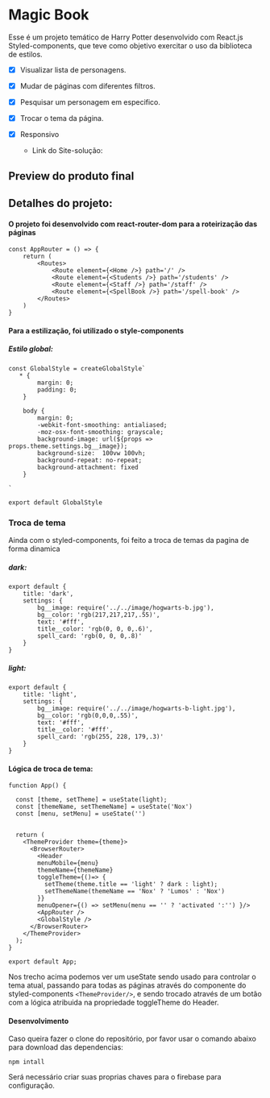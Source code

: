 # Magic Book

Esse é um projeto temático de Harry Potter desenvolvido com React.js Styled-components, que teve como objetivo exercitar o uso da biblioteca de estilos.
  
- [x] Visualizar lista de personagens.
- [x] Mudar de páginas com diferentes filtros.
- [x] Pesquisar um personagem em especifico.
- [x] Trocar o tema da página.
- [x] Responsivo 


  - Link do Site-solução: 

## Preview do produto final





## Detalhes do projeto: 

#### O projeto foi desenvolvido com react-router-dom para a roteirização das páginas

```
const AppRouter = () => {
    return (
        <Routes>
            <Route element={<Home />} path='/' />
            <Route element={<Students />} path='/students' />
            <Route element={<Staff />} path='/staff' />
            <Route element={<SpellBook />} path='/spell-book' />
        </Routes>
    )
}
```

#### Para a estilização, foi utilizado o style-components

##### Estilo global:

```
const GlobalStyle = createGlobalStyle`
   * {
        margin: 0;
        padding: 0;
    }

    body {
        margin: 0;
        -webkit-font-smoothing: antialiased;
        -moz-osx-font-smoothing: grayscale;
        background-image: url(${props => props.theme.settings.bg__image});
        background-size:  100vw 100vh;
        background-repeat: no-repeat;
        background-attachment: fixed
    }

`

export default GlobalStyle
```

### Troca de tema

Ainda com o styled-components, foi feito a troca de temas da pagina de forma dinamica

##### dark:

```
export default {
    title: 'dark',
    settings: {
        bg__image: require('../../image/hogwarts-b.jpg'),
        bg__color: 'rgb(217,217,217,.55)',
        text: '#fff',
        title__color: 'rgb(0, 0, 0,.6)',
        spell_card: 'rgb(0, 0, 0,.8)'
    }
}
```

##### light:

```
export default {
    title: 'light',
    settings: {
        bg__image: require('../../image/hogwarts-b-light.jpg'),
        bg__color: 'rgb(0,0,0,.55)',
        text: '#fff',
        title__color: '#fff',
        spell_card: 'rgb(255, 228, 179,.3)'
    }
}
```

#### Lógica de troca de tema:


```
function App() {

  const [theme, setTheme] = useState(light);
  const [themeName, setThemeName] = useState('Nox')
  const [menu, setMenu] = useState('')
  

  return (
    <ThemeProvider theme={theme}>
      <BrowserRouter>
        <Header
        menuMobile={menu} 
        themeName={themeName}
        toggleTheme={()=> {
          setTheme(theme.title == 'light' ? dark : light);
          setThemeName(themeName == 'Nox' ? 'Lumos' : 'Nox')
        }}
        menuOpener={() => setMenu(menu == '' ? 'activated ':'') }/>
        <AppRouter />
        <GlobalStyle />
      </BrowserRouter>
    </ThemeProvider>
  );
}

export default App;
```
Nos trecho acima podemos ver um useState sendo usado para controlar o tema atual, passando para todas as páginas através do componente do styled-components ```<ThemeProvider/>```, e sendo trocado através de um botão com a lógica atribuida na propriedade toggleTheme do Header.




#### Desenvolvimento 

Caso queira fazer o clone do repositório, por favor usar o comando abaixo para download das dependencias:
```
npm intall
```

Será necessário criar suas proprias chaves para o firebase para configuração.

